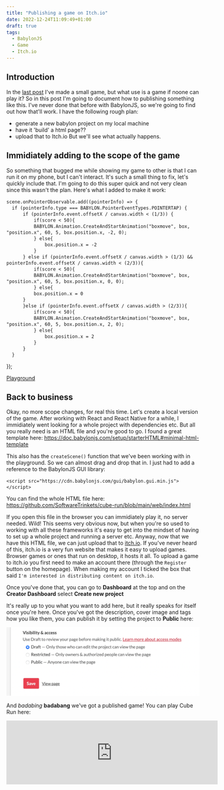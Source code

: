 ```yaml
---
title: "Publishing a game on Itch.io"
date: 2022-12-24T11:09:49+01:00
draft: true
tags:
  - BabylonJS
  - Game
  - Itch.io
---
```


## Introduction

In the [last post](../babylonjs) I've made a small game, but what use is a game if noone can play it? So in this post I'm going to document how to publishing something like this. I've never done that before with BabylonJS, so we're going to find out how that'll work. I have the following rough plan:
- generate a new babylon project on my local machine
- have it 'build' a html page??
- upload that to Itch.io
But we'll see what actually happens.

## Immidiately adding to the scope of the game
So something that bugged me while showing my game to other is that I can run it on my phone, but I can't interact. It's such a small thing to fix, let's quickly include that. I'm going to do this super quick and not very clean since this wasn't the plan. 
Here's what I added to make it work: 

    scene.onPointerObservable.add((pointerInfo) => {
      if (pointerInfo.type === BABYLON.PointerEventTypes.POINTERTAP) {
          if (pointerInfo.event.offsetX / canvas.width < (1/3)) {
              if(score < 50){
              BABYLON.Animation.CreateAndStartAnimation("boxmove", box, "position.x", 60, 5, box.position.x, -2, 0);
              } else{
                  box.position.x = -2
              }
          } else if (pointerInfo.event.offsetX / canvas.width > (1/3) && pointerInfo.event.offsetX / canvas.width < (2/3)){
              if(score < 50){
              BABYLON.Animation.CreateAndStartAnimation("boxmove", box, "position.x", 60, 5, box.position.x, 0, 0);
              } else{
              box.position.x = 0
          }
          }else if (pointerInfo.event.offsetX / canvas.width > (2/3)){
              if(score < 50){
              BABYLON.Animation.CreateAndStartAnimation("boxmove", box, "position.x", 60, 5, box.position.x, 2, 0);
              } else{
                  box.position.x = 2
              }
          }
      }
  });

[Playground](https://playground.babylonjs.com/#DSH9NF#9)

## Back to business

Okay, no more scope changes, for real this time. Let's create a local version of the game. After working with React and React Native for a while, I immidiately went looking for a whole project with dependencies etc. But all you really need is an HTML file and you're good to go. I found a great template here: https://doc.babylonjs.com/setup/starterHTML#minimal-html-template

This also has the `createScene()` function that we've been working with in the playground. So we can almost drag and drop that in. I just had to add a reference to the BabylonJS GUI library:

    <script src="https://cdn.babylonjs.com/gui/babylon.gui.min.js"></script>

You can find the whole HTML file here: https://github.com/SoftwareTrinkets/cube-run/blob/main/web/index.html

If you open this file in the browser you can immidiately play it, no server needed. Wild! This seems very obvious now, but when you're so used to working with all these frameworks it's easy to get into the mindset of having to set up a whole project and running a server etc. 
Anyway, now that we have this HTML file, we can just upload that to [itch.io](www.itch.io). If you've never heard of this, itch.io is a very fun website that makes it easy to upload games. Browser games or ones that run on desktop, it hosts it all. 
To upload a game to itch.io you first need to make an account there (through the `Register` button on the homepage). When making my account I ticked the box that said `I'm interested in distributing content on itch.io`. 

Once you've done that, you can go to **Dashboard** at the top and on the **Creator Dashboard** select **Create new project**

It's really up to you what you want to add here, but it really speaks for itself once you're here. 
Once you've got the description, cover image and tags how you like them, you can publish it by setting the project to **Public** here:

![Itch.io](Itchio-1.png)

And *badabing* **badabang** we've got a published game! You can play Cube Run here: 

<iframe frameborder="0" src="https://itch.io/embed/1855761" width="552" height="167"><a href="https://softwaretrinkets.itch.io/cube-run">Cube Run by SoftwareTrinkets</a></iframe>